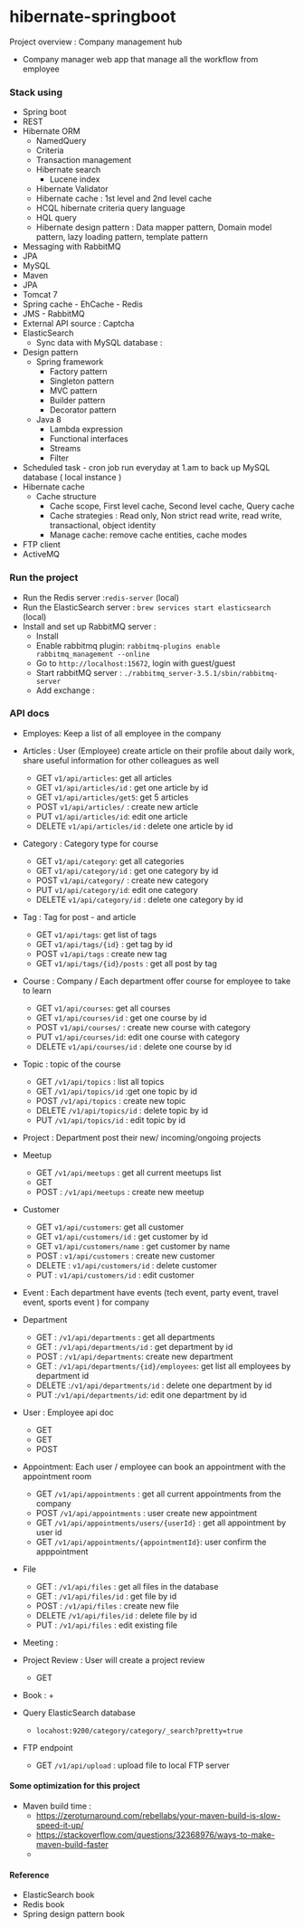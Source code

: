 # hibernate-springboot 
Project overview : Company management hub 
+ Company manager web app that manage all the workflow from employee  


### Stack using 
+ Spring boot 
+ REST
+ Hibernate ORM 
    + NamedQuery 
    + Criteria 
    + Transaction management 
    + Hibernate search
        + Lucene index  
    + Hibernate Validator 
    + Hibernate cache : 1st level and 2nd level cache 
    + HCQL hibernate criteria query language
    + HQL query 
    + Hibernate design pattern : Data mapper pattern, Domain model pattern, lazy loading pattern, template pattern
+ Messaging with RabbitMQ      
+ JPA
+ MySQL 
+ Maven 
+ JPA
+ Tomcat 7 
+ Spring cache - EhCache - Redis
+ JMS - RabbitMQ
+ External API source : Captcha
+ ElasticSearch 
    + Sync data with MySQL database : 
+ Design pattern 
    + Spring framework 
        + Factory pattern 
        + Singleton pattern 
        + MVC pattern 
        + Builder pattern 
        + Decorator pattern 
    + Java 8 
        + Lambda expression 
        + Functional interfaces
        + Streams 
        + Filter 
+ Scheduled task - cron job run everyday at 1.am to back up MySQL database ( local instance )
+ Hibernate cache 
    + Cache structure 
        + Cache scope, First level cache, Second level cache, Query cache 
        + Cache strategies : Read only, Non strict read write, read write, transactional, object identity
        + Manage cache: remove cache entities, cache modes 
+ FTP client         
+ ActiveMQ 
### Run the project
+ Run the Redis server :`redis-server` (local)
+ Run the ElasticSearch server : `brew services start elasticsearch` (local)
+ Install and set up RabbitMQ server : 
    + Install 
    + Enable rabbitmq plugin: `rabbitmq-plugins enable rabbitmq_management --online`
    + Go to `http://localhost:15672`, login with guest/guest 
    + Start rabbitMQ server : `./rabbitmq_server-3.5.1/sbin/rabbitmq-server`
    + Add exchange : 






### API docs 
+ Employes: Keep a list of all employee in the company



+ Articles : User (Employee) create article on their profile about daily work, share useful information for other colleagues as well 
    + GET `v1/api/articles`: get all articles
    + GET `v1/api/articles/id` : get one article by id 
    + GET `v1/api/articles/get5`: get 5 articles 
    + POST `v1/api/articles/` : create new article
    + PUT `v1/api/articles/id`: edit one article
    + DELETE `v1/api/articles/id` : delete one article by id 
+ Category : Category type for course 
    + GET `v1/api/category`: get all categories
    + GET `v1/api/category/id` : get one category by id  
    + POST `v1/api/category/` : create new category
    + PUT `v1/api/category/id`: edit one category
    + DELETE `v1/api/category/id` : delete one category by id
+ Tag : Tag for post - and article 
    + GET `v1/api/tags`: get list of tags 
    + GET `v1/api/tags/{id}` : get tag by id 
    + POST `v1/api/tags` : create new tag 
    + GET `v1/api/tags/{id}/posts` : get all post by tag 
+ Course : Company / Each department offer course for employee to take to learn 
    + GET `v1/api/courses`: get all courses
    + GET `v1/api/courses/id` : get one course by id  
    + POST `v1/api/courses/` : create new course with category 
    + PUT `v1/api/courses/id`: edit one course with category
    + DELETE `v1/api/courses/id` : delete one course by id
+ Topic : topic of the course 
    + GET `/v1/api/topics` : list all topics
    + GET `/v1/api/topics/id` :get one topic by id 
    + POST `/v1/api/topics` : create new topic
    + DELETE `/v1/api/topics/id` : delete topic by id 
    + PUT `/v1/api/topics/id` : edit topic by id 
+ Project : Department post their new/ incoming/ongoing projects 

+ Meetup
    + GET `/v1/api/meetups` : get all current meetups list 
    + GET 
    + POST : `/v1/api/meetups` : create new meetup 
+ Customer 
    + GET `v1/api/customers`: get all customer
    + GET `v1/api/customers/id` : get customer by id 
    + GET `v1/api/customers/name` : get customer by name
    + POST : `v1/api/customers` : create new customer
    + DELETE : `v1/api/customers/id` : delete customer
    + PUT : `v1/api/customers/id` : edit customer

+ Event : Each department have events (tech event, party event, travel event, sports event ) for company 

+ Department
    + GET : `/v1/api/departments` : get all departments
    + GET : `/v1/api/departments/id` : get department by id 
    + POST : `/v1/api/departments`: create new department 
    + GET : `/v1/api/departments/{id}/employees`: get list all employees by department id 
    + DELETE :`/v1/api/departments/id` : delete one department by id 
    + PUT :`/v1/api/departments/id`: edit one department by id 

+ User : Employee api doc 
    + GET 
    + GET 
    + POST 
    
+ Appointment: Each user / employee can book an appointment with the appointment room  
    + GET `/v1/api/appointments` : get all current appointments from the company 
    + POST `/v1/api/appointments` : user create new appointment 
    + GET `/v1/api/appointments/users/{userId}` : get all appointment by user id 
    + GET `/v1/api/appointments/{appointmentId}`: user confirm the apppointment
    
+ File 
    + GET : `/v1/api/files` : get all files in the database
    + GET : `/v1/api/files/id` : get file by id 
    + POST : `/v1/api/files` : create new file  
    + DELETE `/v1/api/files/id` : delete file by id 
    + PUT : `/v1/api/files` : edit existing file  
+ Meeting :

+ Project Review : User will create a project review 
    + GET 

+ Book : 
    +  
    
+ Query ElasticSearch database 
    + `locahost:9200/category/category/_search?pretty=true`    
   
   
+ FTP endpoint
    + GET `/v1/api/upload` : upload file to local FTP server     
#### Some optimization for this project
+ Maven build time : 
    + https://zeroturnaround.com/rebellabs/your-maven-build-is-slow-speed-it-up/
    + https://stackoverflow.com/questions/32368976/ways-to-make-maven-build-faster
    + 
    
    
    
    
    
    
    
    
    
    
    
    
    
    
    
    
#### Reference
+ ElasticSearch book 
+ Redis book
+ Spring design pattern book